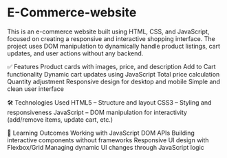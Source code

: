 # E-Commerce-website
This is an e-commerce website built using HTML, CSS, and JavaScript, focused on creating a responsive and interactive shopping interface. The project uses DOM manipulation to dynamically handle product listings, cart updates, and user actions without any backend.

✅ Features
Product cards with images, price, and description
Add to Cart functionality
Dynamic cart updates using JavaScript
Total price calculation
Quantity adjustment
Responsive design for desktop and mobile
Simple and clean user interface

🛠 Technologies Used
HTML5 – Structure and layout
CSS3 – Styling and responsiveness
JavaScript – DOM manipulation for interactivity (add/remove items, update cart, etc.)

🎯 Learning Outcomes
Working with JavaScript DOM APIs
Building interactive components without frameworks
Responsive UI design with Flexbox/Grid
Managing dynamic UI changes through JavaScript logic

